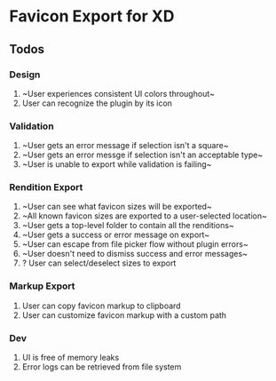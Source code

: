 # Favicon Export for XD

## Todos

### Design

1. ~User experiences consistent UI colors throughout~
1. User can recognize the plugin by its icon

### Validation

1. ~User gets an error message if selection isn't a square~
1. ~User gets an error messge if selection isn't an acceptable type~
1. ~User is unable to export while validation is failing~

### Rendition Export

1. ~User can see what favicon sizes will be exported~
1. ~All known favicon sizes are exported to a user-selected location~
1. ~User gets a top-level folder to contain all the renditions~
1. ~User gets a success or error message on export~
1. ~User can escape from file picker flow without plugin errors~
1. ~User doesn't need to dismiss success and error messages~
1. ? User can select/deselect sizes to export

### Markup Export

1. User can copy favicon markup to clipboard
1. User can customize favicon markup with a custom path

### Dev

1. UI is free of memory leaks
1. Error logs can be retrieved from file system
